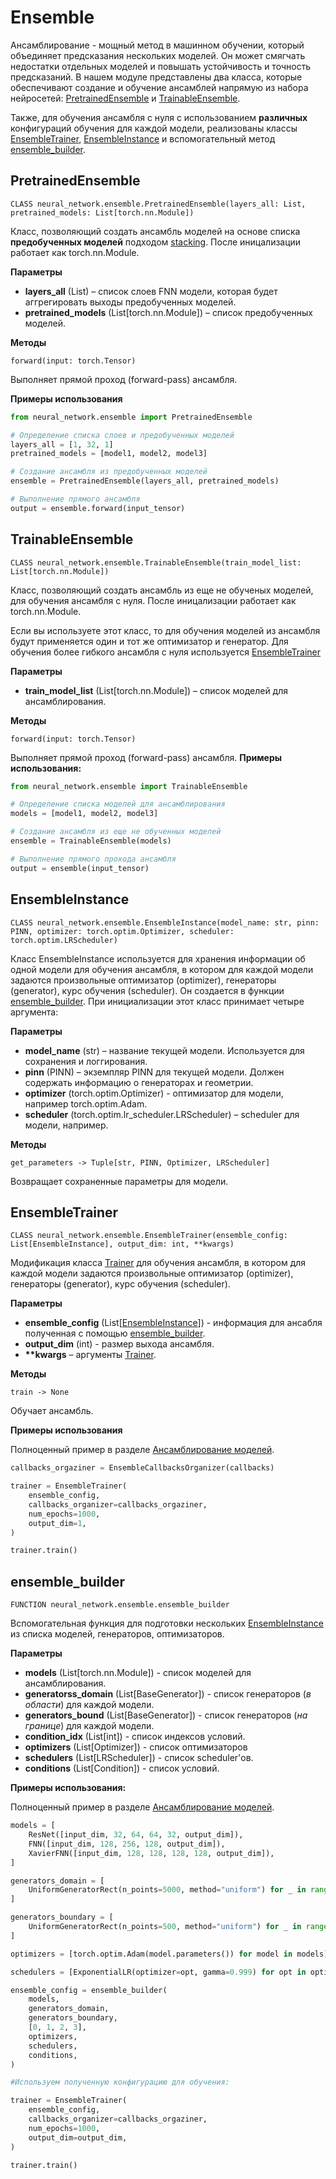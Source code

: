 # Ensemble

Ансамблирование - мощный метод в машинном обучении, который объединяет предсказания нескольких моделей. Он может смягчать недостатки отдельных моделей и повышать устойчивость и точность предсказаний. В нашем модуле представлены два класса, которые обеспечивают создание и обучение ансамблей напрямую из набора нейросетей: [PretrainedEnsemble](#pretrainedensemble) и [TrainableEnsemble](#trainableensemble).

Также, для обучения ансамбля с нуля с использованием **различных** конфигураций обучения для каждой модели, реализованы клаccы [EnsembleTrainer](#ensembletrainer), [EnsembleInstance](#ensembleinstance) и вспомогательный метод [ensemble_builder](#ensemble_builder).

## PretrainedEnsemble
    CLASS neural_network.ensemble.PretrainedEnsemble(layers_all: List, pretrained_models: List[torch.nn.Module])

Класс, позволяющий создать ансамбль моделей на основе списка **предобученных моделей** подходом [stacking](https://machinelearningmastery.com/stacking-ensemble-machine-learning-with-python/). После иницализации работает как torch.nn.Module. 

**Параметры**

- **layers_all** (List) – список слоев FNN модели, которая будет аггрегировать выходы предобученных моделей.
- **pretrained_models** (List[torch.nn.Module]) – список предобученных моделей. 
    

**Методы**

    forward(input: torch.Tensor)

Выполняет прямой проход (forward-pass) ансамбля. 

**Примеры использования**

```python
from neural_network.ensemble import PretrainedEnsemble

# Определение списка слоев и предобученных моделей
layers_all = [1, 32, 1]
pretrained_models = [model1, model2, model3]

# Создание ансамбля из предобученных моделей
ensemble = PretrainedEnsemble(layers_all, pretrained_models)

# Выполнение прямого ансамбля
output = ensemble.forward(input_tensor)

```

## TrainableEnsemble
    CLASS neural_network.ensemble.TrainableEnsemble(train_model_list: List[torch.nn.Module]) 

Класс, позволяющий создать ансамбль из еще не обученых моделей, для обучения ансамбля с нуля. После иницализации работает как torch.nn.Module. 
 
Если вы используете этот класс, то для обучения моделей из ансамбля будут применяется один и тот же оптимизатор и генератор. Для обучения более гибкого ансамбля с нуля используется [EnsembleTrainer](#ensembletrainer)

**Параметры**

- **train_model_list** (List[torch.nn.Module]) – список моделей для ансамблирования.

**Методы**

    forward(input: torch.Tensor)

Выполняет прямой проход (forward-pass) ансамбля.
**Примеры использования:**



```python
from neural_network.ensemble import TrainableEnsemble

# Определение списка моделей для ансамблирования
models = [model1, model2, model3]

# Создание ансамбля из еще не обученных моделей
ensemble = TrainableEnsemble(models)

# Выполнение прямого прохода ансамбля
output = ensemble(input_tensor)

```

## EnsembleInstance
    CLASS neural_network.ensemble.EnsembleInstance(model_name: str, pinn: PINN, optimizer: torch.optim.Optimizer, scheduler: torch.optim.LRScheduler)

Класс EnsembleInstance используется для хранения информации об одной модели для обучения ансамбля, в котором для каждой модели задаются произвольные оптимизатор (optimizer), генераторы (generator), курс обучения (scheduler). Он создается в функции [ensemble_builder](#ensemble_builder). При инициализации этот класс принимает четыре аргумента:

**Параметры**

- **model_name** (str) – название текущей модели. Используется для сохранения и логгирования.
- **pinn** (PINN) – экземпляр PINN для текущей модели. Должен содержать информацию о генераторах и геометрии. 
- **optimizer** (torch.optim.Optimizer) - оптимизатор для модели, например torch.optim.Adam.
- **scheduler** (torch.optim.lr_scheduler.LRScheduler) – scheduler для модели, например.

**Методы**

    get_parameters -> Tuple[str, PINN, Optimizer, LRScheduler]

Возвращает сохраненные параметры для модели. 


## EnsembleTrainer
    CLASS neural_network.ensemble.EnsembleTrainer(ensemble_config: List[EnsembleInstance], output_dim: int, **kwargs)

Модификация класса [Trainer](trainer.md) для обучения ансамбля, в котором для каждой модели задаются произвольные оптимизатор (optimizer), генераторы (generator), курс обучения (scheduler). 

**Параметры**

- **ensemble_config** (List[[EnsembleInstance](#ensembleinstance)]) - информация для ансабля полученная с помощью [ensemble_builder](#ensemble_builder). 
- **output_dim** (int) - размер выхода ансамбля. 
- **\*\*kwargs** – аргументы [Trainer](trainer.md).

**Методы**
    
    train -> None
    
Обучает ансамбль. 

**Примеры использования**

Полноценный пример в разделе [Ансамблирование моделей](../guide/ensemble.ipynb).

```python
callbacks_orgaziner = EnsembleCallbacksOrganizer(callbacks)

trainer = EnsembleTrainer(
    ensemble_config,
    callbacks_organizer=callbacks_orgaziner,
    num_epochs=1000,
    output_dim=1,
)

trainer.train()
```

## ensemble_builder
    FUNCTION neural_network.ensemble.ensemble_builder
Вспомогательная функция для подготовки нескольких [EnsembleInstance](#ensembleinstance) из списка моделей, генераторов, оптимизаторов. 

**Параметры**

- **models** (List[torch.nn.Module]) - список моделей для ансамблирования.
- **generatorss_domain** (List[BaseGenerator]) - список генераторов (*в области*) для каждой модели.
- **generators_bound** (List[BaseGenerator]) - список генераторов (*на границе*) для каждой модели.
- **condition_idx** (List[int]) - список индексов условий.
- **optimizers** (List[Optimizer]) - список оптимизаторов
- **schedulers** (List[LRScheduler]) - список scheduler'ов.
- **conditions** (List[Condition]) - список условий.  

**Примеры использования:**

Полноценный пример в разделе [Ансамблирование моделей](../guide/ensemble.ipynb).
```python
models = [
    ResNet([input_dim, 32, 64, 64, 32, output_dim]),
    FNN([input_dim, 128, 256, 128, output_dim]),
    XavierFNN([input_dim, 128, 128, 128, 128, output_dim]),
]

generators_domain = [
    UniformGeneratorRect(n_points=5000, method="uniform") for _ in range(3)
]

generators_boundary = [
    UniformGeneratorRect(n_points=500, method="uniform") for _ in range(3)
]

optimizers = [torch.optim.Adam(model.parameters()) for model in models]

schedulers = [ExponentialLR(optimizer=opt, gamma=0.999) for opt in optimizers]

ensemble_config = ensemble_builder(
    models,
    generators_domain,
    generators_boundary,
    [0, 1, 2, 3],
    optimizers,
    schedulers,
    conditions,
)

#Используем полученную конфигурацию для обучения:

trainer = EnsembleTrainer(
    ensemble_config,
    callbacks_organizer=callbacks_orgaziner,
    num_epochs=1000,
    output_dim=output_dim,
)

trainer.train()
```